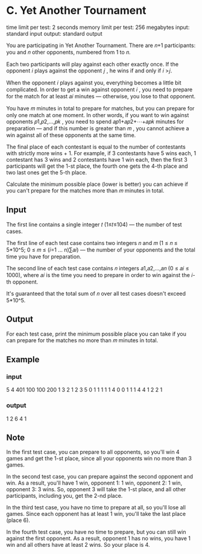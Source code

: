 # C. Yet Another Tournament

time limit per test: 2 seconds
memory limit per test: 256 megabytes
input: standard input
output: standard output

You are participating in Yet Another Tournament. There are 𝑛+1 participants: you and 𝑛 other opponents, numbered from 1 to 𝑛.

Each two participants will play against each other exactly once. If the opponent 𝑖 plays against the opponent 𝑗 , he wins if and only if 𝑖 >𝑗.

When the opponent 𝑖 plays against you, everything becomes a little bit complicated. In order to get a win against opponent 𝑖 , you need to prepare for the match for at least 𝑎𝑖 minutes — otherwise, you lose to that opponent.

You have 𝑚 minutes in total to prepare for matches, but you can prepare for only one match at one moment. In other words, if you want to win against opponents 𝑝1,𝑝2,…,𝑝𝑘 , you need to spend 𝑎𝑝1+𝑎𝑝2+⋯+𝑎𝑝𝑘 minutes for preparation — and if this number is greater than 𝑚 , you cannot achieve a win against all of these opponents at the same time.

The final place of each contestant is equal to the number of contestants with strictly more wins + 1. For example, if 3 contestants have 5 wins each, 1 contestant has 3 wins and 2 contestants have 1 win each, then the first 3 participants will get the 1-st place, the fourth one gets the 4-th place and two last ones get the 5-th place.

Calculate the minimum possible place (lower is better) you can achieve if you can't prepare for the matches more than 𝑚 minutes in total.

## Input
The first line contains a single integer 𝑡 (1≤𝑡≤104) — the number of test cases.

The first line of each test case contains two integers 𝑛 and 𝑚 (1 ≤ 𝑛 ≤ 5*10^5; 0 ≤ 𝑚 ≤ (𝑖=1 ... n)∑𝑎𝑖) — the number of your opponents and the total time you have for preparation.

The second line of each test case contains 𝑛 integers 𝑎1,𝑎2,…,𝑎𝑛 (0 ≤ 𝑎𝑖 ≤ 1000), where 𝑎𝑖 is the time you need to prepare in order to win against the 𝑖-th opponent.

It's guaranteed that the total sum of 𝑛 over all test cases doesn't exceed 5*10^5.

## Output
For each test case, print the minimum possible place you can take if you can prepare for the matches no more than 𝑚 minutes in total.

## Example
### input
5
4 401
100 100 200 1
3 2
1 2 3
5 0
1 1 1 1 1
4 0
0 1 1 1
4 4
1 2 2 1

### output
1
2
6
4
1

## Note
In the first test case, you can prepare to all opponents, so you'll win 4 games and get the 1-st place, since all your opponents win no more than 3 games.

In the second test case, you can prepare against the second opponent and win. As a result, you'll have 1 win, opponent 1: 1 win, opponent 2: 1 win, opponent 3: 3 wins. So, opponent 3 will take the 1-st place, and all other participants, including you, get the 2-nd place.

In the third test case, you have no time to prepare at all, so you'll lose all games. Since each opponent has at least 1 win, you'll take the last place (place 6).

In the fourth test case, you have no time to prepare, but you can still win against the first opponent. As a result, opponent 1 has no wins, you have 1 win and all others have at least 2 wins. So your place is 4.